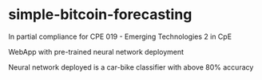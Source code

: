 # simple-bitcoin-forecasting

In partial compliance for CPE 019 - Emerging Technologies 2 in CpE

WebApp with pre-trained neural network deployment

Neural network deployed is a car-bike classifier with above 80% accuracy
